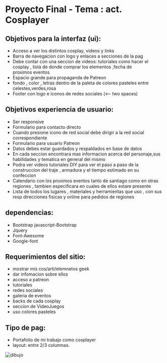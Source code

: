 Proyecto Final - Tema : act. Cosplayer
======================================

Objetivos para la interfaz (ui):
--------------------------------

* Acceso a ver los distintos cosplay, videos y links
* Barra de navegacion con logo y enlaces a secciones de la pag <br>
* Debe contar con una seccion de videos: tutoriales como hacer el cosplay , lista de donde comprar los elementos ,fecha de  
   proximos eventos 
* Espacio grande para propaganda de Patreon
* fondo , color , letras dentro de la paleta de colores pasteles entre celestes,verdes,rosa
* Footer con logo e iconos de redes sociales  (<-- two spaces)

Objetivos experiencia de usuario: 
---------------------------------
* Ser responsive
* Formulario para contacto directo 
* Cuando presione icono de red social debe dirigir a la red social correspondiente 
* Formulario para usuario Patreon
* Datos debes estar guardados y respaldados en base de datos
* En cada seccion encontrara mas informacion acerca del personaje,sus habilidades y tematica en general del mismo
* Podra ver videos tutoriales DIY para ver el paso a paso de la construccion del traje , armadura y el tiempo estimado en su  
  confeccion
* Calendario con los proximos eventos tanto de santiago como en otras regiones , tambien especificara en cuales de ellos estare 
  presente
* Lista de todos los lugares , materiales y herramientas que uso , con sus resp direcciones fisicas y online para pedidos de
  regiones

dependencias:
------------
* Bootstrap javascript-Bootstrap
* Jquery
* Font-Awesome
* Google-font

Requerimientos del sitio:
-------------------------
* mostrar mis cos/arti/elemnetos geek
* dar infomacion sobre ellos
* acceso a patreon
* tutoriales
* redes sociales
* galeria de eventos
* backs de cada cosplay
* seccion de VideoJuegos
* uso colores pasteles 


Tipo de pag:
------------
* Portafolio de mi trabajo como cosplayer
* layout: entre 2/3 columnas.


![dibujo](https://user-images.githubusercontent.com/44588089/49907213-fde23080-fe53-11e8-99cf-ddc508f1bdfb.jpeg)